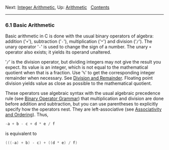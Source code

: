 Next: [Integer Arithmetic](Integer-Arithmetic.md), Up:
[Arithmetic](Arithmetic.md)  
[Contents](index.md#SEC_Contents "Table of contents")  

------------------------------------------------------------------------


### 6.1 Basic Arithmetic 


Basic arithmetic in C is done with the usual binary operators of
algebra: addition ('`+`'), subtraction ('`-`'),
multiplication ('`*`') and division ('`/`'). The unary
operator '`-`' is used to change the sign of a number. The
unary `+` operator also exists; it yields its operand unaltered.

'`/`' is the division operator, but dividing integers may not
give the result you expect. Its value is an integer, which is not equal
to the mathematical quotient when that is a fraction. Use '`%`'
to get the corresponding integer remainder when necessary. See [Division
and Remainder](Division-and-Remainder.md). Floating point division
yields value as close as possible to the mathematical quotient.

These operators use algebraic syntax with the usual algebraic precedence
rule (see [Binary Operator Grammar](Binary-Operator-Grammar.md)) that
multiplication and division are done before addition and subtraction,
but you can use parentheses to explicitly specify how the operators
nest. They are left-associative (see [Associativity and
Ordering](Associativity-and-Ordering.md)). Thus,

``` C
-a + b - c + d * e / f
```

is equivalent to

``` C
(((-a) + b) - c) + ((d * e) / f)
```
